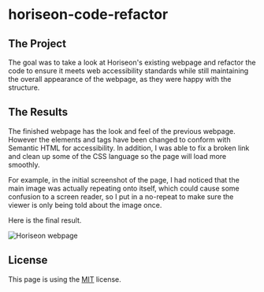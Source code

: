 # horiseon-code-refactor

## The Project
The goal was to take a look at Horiseon's existing webpage and refactor the code to ensure it meets web accessibility standards while still maintaining the overall appearance of the webpage, as they were happy with the structure.

## The Results
The finished webpage has the look and feel of the previous webpage.  However the elements and tags have been changed to conform with Semantic HTML for accessibility.  In addition, I was able to fix a broken link and clean up some of the CSS language so the page will load more smoothly.  

For example, in the initial screenshot of the page, I had noticed that the main image was actually repeating onto itself, which could cause some confusion to a screen reader, so I put in a no-repeat to make sure the viewer is only being told about the image once.

Here is the final result.

![Horiseon webpage](assets/images/Horiseon-website.png)

## License
This page is using the [MIT](assets/license.txt) license.